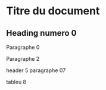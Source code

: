 # Titre du document

## Heading numero 0

Paragraphe 0

Paragraphe 2


header 5
paragraphe 07

tableu 8
